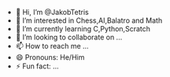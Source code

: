 - 👋 Hi, I’m @JakobTetris
- 👀 I’m interested in Chess,AI,Balatro and Math
- 🌱 I’m currently learning C,Python,Scratch
- 💞️ I’m looking to collaborate on ...
- 📫 How to reach me ...
- 😄 Pronouns: He/Him
- ⚡ Fun fact: ...

<!---
JakobTetris/JakobTetris is a ✨ special ✨ repository because its `README.md` (this file) appears on your GitHub profile.
You can click the Preview link to take a look at your changes.
--->
